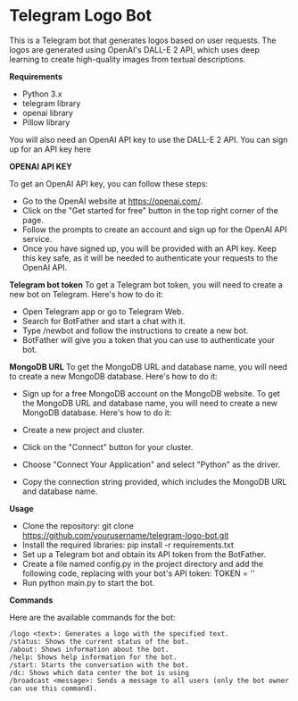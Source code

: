 # Telegram Logo Bot

This is a Telegram bot that generates logos based on user requests. 
The logos are generated using OpenAI's DALL-E 2 API, which uses deep learning to create high-quality images from textual descriptions.

**Requirements**
- Python 3.x
- telegram library
- openai library
- Pillow library

You will also need an OpenAI API key to use the DALL-E 2 API. 
You can sign up for an API key here

**OPENAI API KEY**

To get an OpenAI API key, you can follow these steps:

- Go to the OpenAI website at https://openai.com/.
- Click on the "Get started for free" button in the top right corner of the page.
- Follow the prompts to create an account and sign up for the OpenAI API service.
- Once you have signed up, you will be provided with an API key. Keep this key safe, as it will be needed to authenticate your requests to the OpenAI API.

**Telegram bot token**
To get a Telegram bot token, you will need to create a new bot on Telegram. Here's how to do it:

- Open Telegram app or go to Telegram Web.
- Search for BotFather and start a chat with it.
- Type /newbot and follow the instructions to create a new bot.
- BotFather will give you a token that you can use to authenticate your bot.

**MongoDB URL**
To get the MongoDB URL and database name, you will need to create a new MongoDB database. Here's how to do it:

- Sign up for a free MongoDB account on the MongoDB website.
To get the MongoDB URL and database name, you will need to create a new MongoDB database. Here's how to do it:

- Create a new project and cluster.
- Click on the "Connect" button for your cluster.
- Choose "Connect Your Application" and select "Python" as the driver.
- Copy the connection string provided, which includes the MongoDB URL and database name.



**Usage**

- Clone the repository: git clone https://github.com/yourusername/telegram-logo-bot.git
- Install the required libraries: pip install -r requirements.txt
- Set up a Telegram bot and obtain its API token from the BotFather.
- Create a file named config.py in the project directory and add the following code, replacing <YOUR BOT TOKEN> with your bot's API token:
TOKEN = '<YOUR BOT TOKEN>'
- Run python main.py to start the bot.

**Commands**

Here are the available commands for the bot:
```
/logo <text>: Generates a logo with the specified text.
/status: Shows the current status of the bot.
/about: Shows information about the bot.
/help: Shows help information for the bot.
/start: Starts the conversation with the bot.
/dc: Shows which data center the bot is using
/broadcast <message>: Sends a message to all users (only the bot owner can use this command).
```
